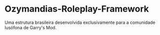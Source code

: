 # Ozymandias-Roleplay-Framework
Uma  estrutura brasileira desenvolvida exclusivamente para a comunidade lusófona de Garry's Mod.
